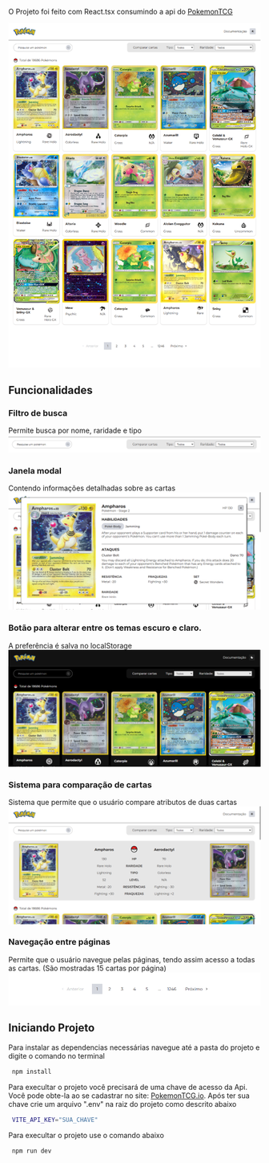 O Projeto foi feito com React.tsx consumindo a api do [PokemonTCG](https://docs.pokemontcg.io/api-reference/cards/search-cards/) 

![Preview](Images/img1.png)

## Funcionalidades

### Filtro de busca
Permite busca por nome, raridade e tipo
![Filtro de busca](Images/img4.png)

### Janela modal
Contendo informações detalhadas sobre as cartas
![Janela Modal](Images/img5.png)

### Botão para alterar entre os temas escuro e claro.
A preferência é salva no localStorage
![Tema Escuro](Images/img2.png)

### Sistema para comparação de cartas
Sistema que permite que o usuário compare atributos de duas cartas
![sistema de comparação de cartas](Images/img3.png)

### Navegação entre páginas
Permite que o usuário navegue pelas páginas, tendo assim acesso a todas as cartas. (São mostradas 15 cartas por página)
![navegação entre páginas](Images/img6.png)


## Iniciando Projeto
Para instalar as dependencias necessárias navegue até a pasta do projeto e digite o comando no terminal
 
```bash
 npm install
```

Para execultar o projeto você precisará de uma chave de acesso da Api. Você pode obte-la ao se cadastrar no site: [PokemonTCG.io](https://dev.pokemontcg.io/). Após ter sua chave crie um arquivo ".env" na raiz do projeto como descrito abaixo

```bash
 VITE_API_KEY="SUA_CHAVE"
```

Para execultar o projeto use o comando abaixo

```bash
 npm run dev
```


